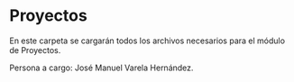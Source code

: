 # Proyectos

En este carpeta se cargarán todos los archivos necesarios para el módulo de Proyectos.

Persona a cargo: José Manuel Varela Hernández.
